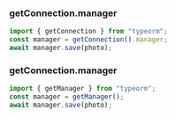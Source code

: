 ###  getConnection.manager
```js
import { getConnection } from "typeorm";
const manager = getConnection().manager;
await manager.save(photo);
```

###  getConnection.manager
```js
import { getManager } from "typeorm";
const manager = getManager();
await manager.save(photo);
```